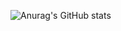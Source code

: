 ![Anurag's GitHub stats](https://github-readme-stats.vercel.app/api?username=rhahao&show_icons=true&theme=cobalt&include_all_commits=true)
